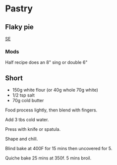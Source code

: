 # Pastry

## Flaky pie

[SE](https://www.seriouseats.com/recipes/2016/06/old-fashioned-flaky-pie-dough-recipe.html)

### Mods

Half recipe does an 8" sing or double 6"

## Short

* 150g white flour (or 40g whole 70g white)
* 1/2 tsp salt
* 70g cold butter

Food process lightly, then blend with fingers.

Add 3 tbs cold water.

Press with knife or spatula.

Shape and chill.

Blind bake at 400F for 15 mins then uncovered for 5.

Quiche bake 25 mins at 350f. 5 mins broil.
